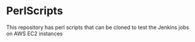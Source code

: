 # PerlScripts
This repository has perl scripts that can be cloned to test the Jenkins jobs on AWS EC2 instances 
